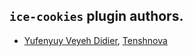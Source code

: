 ## `ice-cookies` plugin authors.

- [Yufenyuy Veyeh Didier](https://yveyeh.github.io), [Tenshnova](https://www.tenshnova.com)